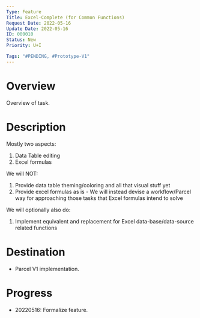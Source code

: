 ```yaml
---
Type: Feature
Title: Excel-Complete (for Common Functions)
Request Date: 2022-05-16
Update Date: 2022-05-16
ID: 000010
Status: New
Priority: U+I

Tags: "#PENDING, #Prototype-V1"
---
```


# Overview

Overview of task.

# Description

Mostly two aspects:

1. Data Table editing
2. Excel formulas

We will NOT:

1. Provide data table theming/coloring and all that visual stuff yet
2. Provide excel formulas as is - We will instead devise a workflow/Parcel way for approaching those tasks that Excel formulas intend to solve

We will optionally also do:

1. Implement equivalent and replacement for Excel data-base/data-source related functions

# Destination

* Parcel V1 implementation.

# Progress

* 20220516: Formalize feature.
